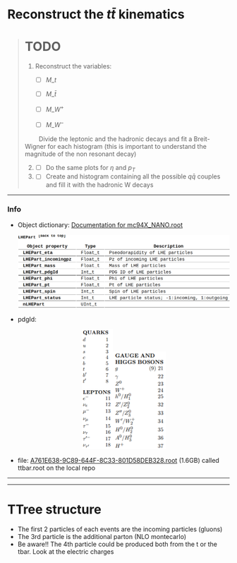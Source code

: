 # Reconstruct the $t\bar{t}$ kinematics

> # TODO
> 
> 1. Reconstruct the variables:
>    
>    - [ ] $M\_t$
>    
>    - [ ] $M\_{\bar{t}}$
>    
>    - [ ] $M\_{W^+}$
>    
>    - [ ] $M\_{W^-}$
> 
>         Divide the leptonic and the hadronic decays and fit a Breit-Wigner for each histogram (this is important to understand the magnitude of the non resonant decay)
> 
> 2. - [ ] Do the same plots for $\eta$ and $p_T$
> 3. - [ ] Create and histogram containing all the  possible $q\bar{q}$ couples and fill it with the hadronic W decays 

---

### Info

- Object dictionary: [Documentation for mc94X_NANO.root](https://cms-nanoaod-integration.web.cern.ch/integration/master/mc94X_doc.html)
  
  <p align="center">
  <img title="" src=".img/2022-11-22-03-11-37-image.png" alt="" width="510" data-align="center">
  </p>

- pdgId:
  
  <p align="center">
  <img title="" src=".img/2022-11-22-04-28-06-image.png" alt="" width="70" data-align="inline"><img src=".img/2022-11-22-04-28-37-image.png" title="" alt="" width="120">
  </p>

- file: [A761E638-9C89-644F-8C33-801D58DEB328.root](https://cmsweb.cern.ch/das/request?input=file%3D%2Fstore%2Fmc%2FRunIISummer20UL17NanoAODv2%2FTTToSemiLeptonic_TuneCP5_13TeV-powheg-pythia8%2FNANOAODSIM%2F106X_mc2017_realistic_v8-v1%2F120000%2FA761E638-9C89-644F-8C33-801D58DEB328.root&instance=prod/global) (1.6GB) called ttbar.root on the local repo

---

---

# TTree structure

* The first 2 particles of each events are the incoming particles (gluons)
* The 3rd particle is the additional parton (NLO montecarlo)
* Be aware!! The 4th particle could be produced both from the t or the tbar. Look at the electric charges
